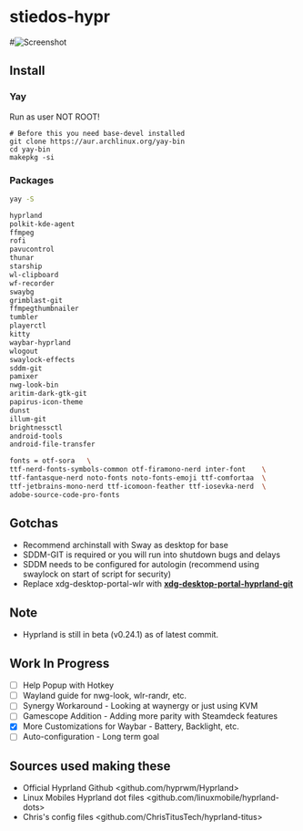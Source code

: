 # stiedos-hypr

#![Screenshot](https://github.com/onerealti/raw/stiedos-hypr/)

## Install

### Yay

Run as user NOT ROOT!

```
# Before this you need base-devel installed
git clone https://aur.archlinux.org/yay-bin
cd yay-bin
makepkg -si
```

### Packages

``` bash
yay -S

hyprland
polkit-kde-agent
ffmpeg
rofi
pavucontrol
thunar
starship
wl-clipboard
wf-recorder
swaybg
grimblast-git
ffmpegthumbnailer
tumbler
playerctl
kitty 
waybar-hyprland 
wlogout 
swaylock-effects 
sddm-git
pamixer
nwg-look-bin 
aritim-dark-gtk-git 
papirus-icon-theme 
dunst 
illum-git 
brightnessctl 
android-tools 
android-file-transfer

fonts = otf-sora   \
ttf-nerd-fonts-symbols-common otf-firamono-nerd inter-font    \
ttf-fantasque-nerd noto-fonts noto-fonts-emoji ttf-comfortaa  \
ttf-jetbrains-mono-nerd ttf-icomoon-feather ttf-iosevka-nerd  \
adobe-source-code-pro-fonts
```

## Gotchas

- Recommend archinstall with Sway as desktop for base
- SDDM-GIT is required or you will run into shutdown bugs and delays
- SDDM needs to be configured for autologin (recommend using swaylock on start of script for security)
- Replace xdg-desktop-portal-wlr with **[xdg-desktop-portal-hyprland-git](https://wiki.hyprland.org/hyprland-wiki/pages/Useful-Utilities/Hyprland-desktop-portal/)**

## Note

- Hyprland is still in beta (v0.24.1) as of latest commit.

## Work In Progress

- [ ] Help Popup with Hotkey
- [ ] Wayland guide for nwg-look, wlr-randr, etc.
- [ ] Synergy Workaround - Looking at waynergy or just using KVM
- [ ] Gamescope Addition - Adding more parity with Steamdeck features
- [x] More Customizations for Waybar - Battery, Backlight, etc.
- [ ] Auto-configuration - Long term goal

## Sources used making these

- Official Hyprland Github <github.com/hyprwm/Hyprland>
- Linux Mobiles Hyprland dot files <github.com/linuxmobile/hyprland-dots>
- Chris's config files <github.com/ChrisTitusTech/hyprland-titus>
